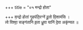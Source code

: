 +++
title = "०५ मन्द्रो होता"

+++
म॒न्द्रो होता॑ गृ॒हप॑ति॒रग्ने॑ दू॒तो वि॒शाम॑सि ।  
त्वे विश्वा॒ सङ्ग॑तानि व्र॒ता ध्रु॒वा यानि॑ दे॒वा अकृ॑ण्वत ॥